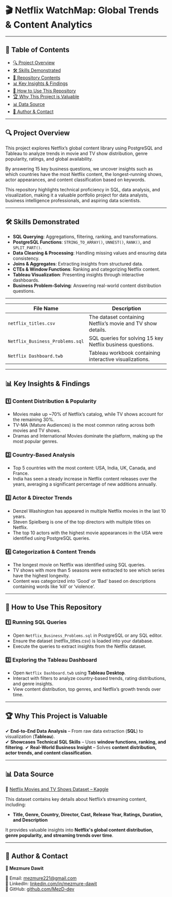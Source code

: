# 🎬 Netflix WatchMap: Global Trends & Content Analytics

---

## 📖 Table of Contents  
- [🔍 Project Overview](#-project-overview)  
- [🛠 Skills Demonstrated](#-skills-demonstrated)  
- [📂 Repository Contents](#-repository-contents)  
- [📊 Key Insights & Findings](#-key-insights--findings)  
- [🚀 How to Use This Repository](#-how-to-use-this-repository)  
- [🏆 Why This Project is Valuable](#-why-this-project-is-valuable)  
- [📊 Data Source](#-data-source)  
- [📌 Author & Contact](#-author--contact)  

---

## 🔍 Project Overview
This project explores Netflix’s global content library using PostgreSQL and Tableau to analyze trends in movie and TV show distribution, genre popularity, ratings, and global availability.

By answering 15 key business questions, we uncover insights such as which countries have the most Netflix content, the longest-running shows, actor appearances, and content classification based on keywords.

This repository highlights technical proficiency in SQL, data analysis, and visualization, making it a valuable portfolio project for data analysts, business intelligence professionals, and aspiring data scientists.

---

## 🛠 Skills Demonstrated  

- **SQL Querying**: Aggregations, filtering, ranking, and transformations.  
- **PostgreSQL Functions**: `STRING_TO_ARRAY()`, `UNNEST()`, `RANK()`, and `SPLIT_PART()`.  
- **Data Cleaning & Processing**: Handling missing values and ensuring data consistency.  
- **Joins & Aggregates**: Extracting insights from structured data.  
- **CTEs & Window Functions**: Ranking and categorizing Netflix content.  
- **Tableau Visualization**: Presenting insights through interactive dashboards.  
- **Business Problem-Solving**: Answering real-world content distribution questions.  


---

| File Name | Description |  
|-----------|------------|  
| `netflix_titles.csv` | The dataset containing Netflix’s movie and TV show details. |  
| `Netflix_Business_Problems.sql` | SQL queries for solving 15 key Netflix business questions. |  
| `Netflix Dashboard.twb` | Tableau workbook containing interactive visualizations. |  

---

## 📊 **Key Insights & Findings**
### **1️⃣ Content Distribution & Popularity**
- Movies make up ~70% of Netflix’s catalog, while TV shows account for the remaining 30%.
- TV-MA (Mature Audiences) is the most common rating across both movies and TV shows.
- Dramas and International Movies dominate the platform, making up the most popular genres.

### **2️⃣ Country-Based Analysis**
- Top 5 countries with the most content: USA, India, UK, Canada, and France.
- India has seen a steady increase in Netflix content releases over the years, averaging a significant percentage of new additions annually.

### **3️⃣ Actor & Director Trends**
- Denzel Washington has appeared in multiple Netflix movies in the last 10 years.
- Steven Spielberg is one of the top directors with multiple titles on Netflix.
- The top 10 actors with the highest movie appearances in the USA were identified using PostgreSQL queries.

### **4️⃣ Categorization & Content Trends**
- The longest movie on Netflix was identified using SQL queries.
- TV shows with more than 5 seasons were extracted to see which series have the highest longevity.
- Content was categorized into ‘Good’ or ‘Bad’ based on descriptions containing words like ‘kill’ or ‘violence’.

---

## 🚀 **How to Use This Repository**
### **1️⃣ Running SQL Queries**
- Open `Netflix_Business_Problems.sql` in PostgreSQL or any SQL editor.
- Ensure the dataset (netflix_titles.csv) is loaded into your database.
- Execute the queries to extract insights from the Netflix dataset.

### **2️⃣ Exploring the Tableau Dashboard**
- Open `Netflix Dashboard.twb` using **Tableau Desktop**.
- Interact with filters to analyze country-based trends, rating distributions, and genre insights.
- View content distribution, top genres, and Netflix’s growth trends over time.

---

## 🏆 **Why This Project is Valuable**
✔ **End-to-End Data Analysis** – From raw data extraction (**SQL**) to visualization (**Tableau**).  
✔ **Showcases Technical SQL Skills** – Uses **window functions, ranking, and filtering**. 
✔ **Real-World Business Insight** – Solves **content distribution, actor trends, and content classification**. 

---

## 📊 Data Source  

📌 [Netflix Movies and TV Shows Dataset – Kaggle](https://www.kaggle.com/datasets/shivamb/netflix-shows)  

This dataset contains key details about Netflix’s streaming content, including:  

- **Title, Genre, Country, Director, Cast, Release Year, Ratings, Duration, and Description**  

It provides valuable insights into **Netflix's global content distribution, genre popularity, and streaming trends over time**.  

---

## 📌 Author & Contact  

**👤 Mezmure Dawit**  

📧 Email: [mezmure221@gmail.com](mailto:mezmure221@gmail.com)  
🔗 LinkedIn: [linkedin.com/in/mezmure-dawit](https://www.linkedin.com/in/mezmure-dawit/)  
🔗 GitHub: [github.com/MezD-dev](https://github.com/MezD-dev)  

